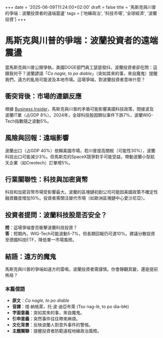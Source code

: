 +++
date = '2025-06-09T11:24:00+02:00'
draft = false
title = '馬斯克與川普的爭端：波蘭投資者的遠端震盪'
tags = ['地緣政治', '科技市場', '全球經濟', '波蘭投資']
+++

# 馬斯克與川普的爭端：波蘭投資者的遠端震盪

當馬斯克與川普公開爭執，美國DOGE部門員工瑟瑟發抖，波蘭投資者卻在問：這跟我何干？波蘭諺語「*Co nagle, to po diable*」（突如其來的事，來自魔鬼）提醒我們，遠方的亂局可能波及本地市場。這場爭端，對波蘭投資者意味什麼？

## 衝突背後：市場的連鎖反應
根據 [Business Insider](https://businessinsider.com.pl/wiadomosci/media-elon-musk-pobil-sie-z-sekretarzem-skarbu-w-bialym-domu/lrr2k62)，馬斯克與川普的矛盾可能影響美國科技政策，間接波及波蘭IT業（占GDP 8%）。2024年，全球科技股因類似事件下跌7%，波蘭WIG-Tech指數隨之波動5%。

## 風險與回報：遠端影響
波蘭出口（占GDP 40%）依賴美國市場，若川普提高關稅（可能性30%），波蘭科技出口可能減少3%。但馬斯克的SpaceX競爭對手可能受益，帶動波蘭小型航天企業（如Creotech）訂單增5%。

## 行業關聯性：科技與加密貨幣
科技和加密貨幣市場受影響最大。波蘭的區塊鏈初創公司可能因美國政策不確定性融資難度增加10%。投資者需關注替代市場（如歐洲區塊鏈中心愛沙尼亞）。

## 投資者提問：波蘭科技股是否安全？
**問**：這場爭端會否衝擊波蘭科技投資？  
**答**：短期內，WIG-Tech可能波動5-7%，但長期回報仍可達10%。建議分散投資至德國科技ETF，降低單一市場風險。

## 結語：遠方的魔鬼
馬斯克與川普的爭端如遠方的雷鳴，波蘭投資者需謹慎。你會靜觀其變，還是提前佈局？

### 本篇俚語
- **原文**：*Co nagle, to po diable*  
- **音譯**：措·納格萊，托·波·迪亞布萊 (Tso nag-lè, to po dia-błè)  
- **字面意義**：突如其來的事，來自魔鬼。  
- **引申意義**：突然事件往往帶來麻煩。  
- **文化背景**：反映波蘭人對意外事件的警惕。  
- **主題關聯**：提醒投資者防範遠程地緣政治風險。
